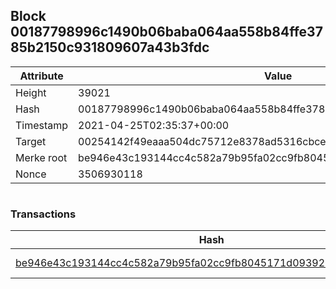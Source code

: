 ## Block 00187798996c1490b06baba064aa558b84ffe3785b2150c931809607a43b3fdc

Attribute | Value
--- | ---
Height | 39021
Hash | 00187798996c1490b06baba064aa558b84ffe3785b2150c931809607a43b3fdc
Timestamp | 2021-04-25T02:35:37+00:00
Target | 00254142f49eaaa504dc75712e8378ad5316cbcead634704b3734b6271167cc4
Merke root | be946e43c193144cc4c582a79b95fa02cc9fb8045171d0939289577acc83f67f
Nonce | 3506930118

```

```

### Transactions

Hash | Amount
--- | ---
[be946e43c193144cc4c582a79b95fa02cc9fb8045171d0939289577acc83f67f](be946e43c193144cc4c582a79b95fa02cc9fb8045171d0939289577acc83f67f.md) | 10.00000000 SKEPTI 
